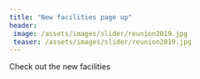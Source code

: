 ```yaml
---
title: "New facilities page up"
header:
 image: /assets/images/slider/reunion2019.jpg
 teaser: /assets/images/slider/reunion2019.jpg
---
```

Check out the new facilities
